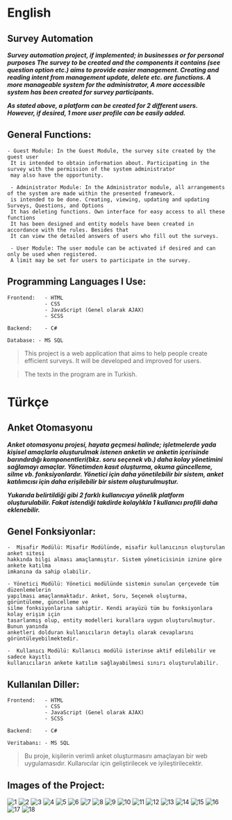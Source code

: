 # English
## Survey Automation

***Survey automation project, if implemented; in businesses or for personal purposes
The survey to be created and the components it contains (see question
option etc.) aims to provide easier management. Creating and reading intent from management
update, delete etc. are functions. A more manageable system for the administrator,
A more accessible system has been created for survey participants.***

***As stated above, a platform can be created for 2 different users.
However, if desired, 1 more user profile can be easily added.***

## General Functions:

    - Guest Module: In the Guest Module, the survey site created by the guest user
     It is intended to obtain information about. Participating in the survey with the permission of the system administrator
     may also have the opportunity.
    
     - Administrator Module: In the Administrator module, all arrangements of the system are made within the presented framework.
     is intended to be done. Creating, viewing, updating and updating Surveys, Questions, and Options
     It has deleting functions. Own interface for easy access to all these functions
     It has been designed and entity models have been created in accordance with the rules. Besides that
     It can view the detailed answers of users who fill out the surveys.
    
     - User Module: The user module can be activated if desired and can only be used when registered.
     A limit may be set for users to participate in the survey.

## Programming Languages ​​I Use:

    Frontend:   - HTML
                - CSS
                - JavaScript (Genel olarak AJAX)
                - SCSS
    
    Backend:    - C#
    
    Database: - MS SQL

> This project is a web application that aims to help people create efficient surveys. It will be developed and improved for users.

> The texts in the program are in Turkish.

# Türkçe
## Anket Otomasyonu

***Anket otomasyonu projesi, hayata geçmesi halinde; işletmelerde yada kişisel amaçlarla
oluşturulmak istenen anketin ve anketin içerisinde barındırdığı komponentleri(bkz. soru
seçenek vb.) daha kolay yönetimini sağlamayı amaçlar. Yönetimden kasıt oluşturma, okuma
güncelleme, silme vb. fonksiyonlardır. Yönetici için daha yönetilebilir bir sistem,
anket katılımcısı için daha erişilebilir bir sistem oluşturulmuştur.***

***Yukarıda belirtildiği gibi 2 farklı kullanıcıya yönelik platform oluşturulabilir.
Fakat istendiği takdirde kolaylıkla 1 kullanıcı profili daha eklenebilir.***

## Genel Fonksiyonlar:

    -  Misafir Modülü: Misafir Modülünde, misafir kullanıcının oluşturulan anket sitesi
    hakkında bilgi alması amaçlanmıştır. Sistem yöneticisinin iznine göre ankete katılma
    imkanına da sahip olabilir.
    
    - Yönetici Modülü: Yönetici modülünde sistemin sunulan çerçevede tüm düzenlemelerin
    yapılması amaçlanmaktadır. Anket, Soru, Seçenek oluşturma, görüntüleme, güncelleme ve
    silme fonksiyonlarına sahiptir. Kendi arayüzü tüm bu fonksiyonlara kolay erişim için
    tasarlanmış olup, entity modelleri kurallara uygun oluşturulmuştur. Bunun yanında
    anketleri dolduran kullanıcıların detaylı olarak cevaplarını görüntüleyebilmektedir.
    
    -  Kullanıcı Modülü: Kullanıcı modülü isterinse aktif edilebilir ve sadece kayıtlı
    kullanıcıların ankete katılım sağlayabilmesi sınırı oluşturulabilir.

## Kullanılan Diller:

    Frontend:   - HTML
                - CSS
                - JavaScript (Genel olarak AJAX)
                - SCSS
    
    Backend:    - C#
    
    Veritabanı: - MS SQL

> Bu proje, kişilerin verimli anket oluşturmasını amaçlayan bir web uygulamasıdır. Kullanıcılar için geliştirilecek ve iyileştirilecektir.

## Images of the Project:
![1](https://github.com/user-attachments/assets/cf619dbc-3836-4f72-b141-ee28875714ad)
![2](https://github.com/user-attachments/assets/e01404ea-98b2-470e-bc98-62cda10cf39e)
![3](https://github.com/user-attachments/assets/062be0a0-a282-4492-9c0d-0b722f8bb702)
![4](https://github.com/user-attachments/assets/551416e5-4fe3-4e33-9a95-4edd6fee8edf)
![5](https://github.com/user-attachments/assets/1e9deddf-ff1f-42cd-b3c7-01a95c1186ee)
![6](https://github.com/user-attachments/assets/84705063-b954-4f20-9c00-6b352dd1d4d7)
![7](https://github.com/user-attachments/assets/8a310da9-31c4-4323-8f21-d3526678b7b3)
![8](https://github.com/user-attachments/assets/25280245-75a2-458b-9648-a59fe19c8b0f)
![9](https://github.com/user-attachments/assets/493f93a4-253e-42f0-b97c-a84549042a25)
![10](https://github.com/user-attachments/assets/5054fe13-83b5-4d14-8e15-31299fb04d8b)
![11](https://github.com/user-attachments/assets/4f7e52b2-40fe-44bd-8574-3ccdd5194ca3)
![12](https://github.com/user-attachments/assets/bd55031f-2ca3-431b-8de4-7d96f727f2a5)
![13](https://github.com/user-attachments/assets/55149169-44b0-4c1e-ad87-866897202857)
![14](https://github.com/user-attachments/assets/a67dab8f-6c8a-4f9b-b755-2b607aa93f97)
![15](https://github.com/user-attachments/assets/6d09223a-5adb-47e3-af13-26aa9e57e499)
![16](https://github.com/user-attachments/assets/42ac194d-893e-4631-8d72-16d60fc65ccd)
![17](https://github.com/user-attachments/assets/8fcea6bb-93cc-49e3-b00b-10aa8d1390ff)
![18](https://github.com/user-attachments/assets/9f4ba7c8-0dc3-4102-991d-dd3bfc365946)
